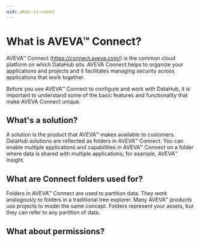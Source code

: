 ```yaml
---
uid: what-is-cnnxt
---
```


# What is AVEVA™ Connect?

AVEVA™ Connect (https://connect.aveva.com/) is the common cloud platform on which DataHub sits. AVEVA Connect helps to organize your applications and projects and it facilitates managing security across applications that work together.

Before you use AVEVA™ Connect to configure and work with DataHub, it is important to understand some of the basic features and functionality that make AVEVA Connect unique.

## What's a solution?

A solution is the product that AVEVA™ makes available to customers. DataHub solutions are reflected as folders in AVEVA™ Connect. You can enable multiple applications and capabilities in AVEVA™ Connect on a folder where data is shared with multiple applications; for example, AVEVA™ Insight.

## What are Connect folders used for?

Folders in AVEVA™ Connect are used to partition data. They work analogously to folders in a traditional tree explorer. Many AVEVA™ products use projects to model the same concept. Folders represent your assets, but they can refer to any partition of data.

## What about permissions?

<!--V.Touati, 10/21/21: TBD per F. Scott. Talk about where permissions are managed here. Are they managed in DataHub and duplicated in Connect, or managed in Connect and just mirrored in DataHub?-->



